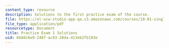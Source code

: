 ```yaml
---
content_type: resource
description: Solutions to the first practice exam of the course.
file: https://ol-ocw-studio-app-qa.s3.amazonaws.com/courses/18-01-single-variable-calculus-fall-2006/6b8dc6e9248fac9328da413eb2fb193e_prexam1bsol.pdf
file_type: application/pdf
resourcetype: Document
title: Practice Exam 1 Solutions
uid: 6b8dc6e9-248f-ac93-28da-413eb2fb193e
---
```

